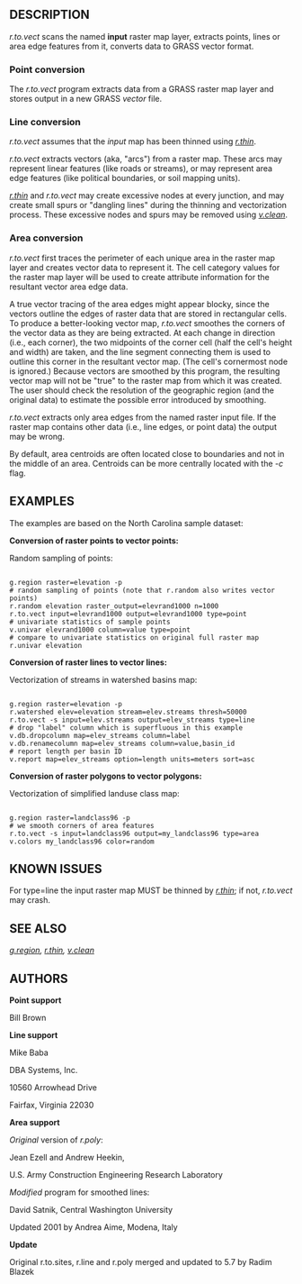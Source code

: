 
## DESCRIPTION

*r.to.vect* scans the named **input** raster map
layer, extracts points, lines or area edge features from it, converts data
to GRASS vector format.

### Point conversion

The *r.to.vect* program extracts data from a GRASS raster map
layer and stores output in a new GRASS *vector* file.

### Line conversion

*r.to.vect* assumes that the *input* map has been thinned
using *[r.thin](r.thin.html)*.

*r.to.vect* extracts vectors (aka, "arcs") from a
raster map. These arcs may represent linear features
(like roads or streams), or may represent area edge
features (like political boundaries, or soil mapping
units).

*[r.thin](r.thin.html)* and *r.to.vect*
may create excessive nodes at every junction, and may create small spurs
or "dangling lines" during the thinning and vectorization process.
These excessive nodes and spurs may be removed using
*[v.clean](v.clean.html)*.

### Area conversion

*r.to.vect* first traces the perimeter of each unique
area in the raster map layer and creates vector data to
represent it. The cell category values for the raster map
layer will be used to create attribute information for the
resultant vector area edge data.

A true vector tracing of the area edges might appear
blocky, since the vectors outline the edges of raster data
that are stored in rectangular cells. To produce a
better-looking vector map, *r.to.vect* smoothes the
corners of the vector data as they are being extracted. At
each change in direction (i.e., each corner), the two
midpoints of the corner cell (half the cell's height and
width) are taken, and the line segment connecting them is
used to outline this corner in the resultant vector map.
(The cell's cornermost node is ignored.) Because vectors
are smoothed by this program, the resulting vector map will
not be "true" to the raster map from which it was created.
The user should check the resolution of the geographic
region (and the original data) to estimate the possible
error introduced by smoothing.

*r.to.vect* extracts only area edges from the named raster
input file. If the raster map contains other data (i.e., line edges,
or point data) the output may be wrong.

By default, area centroids are often located close to boundaries and not
in the middle of an area. Centroids can be more centrally located with
the *-c* flag.

## EXAMPLES

The examples are based on the North Carolina sample dataset:

**Conversion of raster points to vector points:**

Random sampling of points:

```

g.region raster=elevation -p
# random sampling of points (note that r.random also writes vector points)
r.random elevation raster_output=elevrand1000 n=1000
r.to.vect input=elevrand1000 output=elevrand1000 type=point
# univariate statistics of sample points
v.univar elevrand1000 column=value type=point
# compare to univariate statistics on original full raster map
r.univar elevation

```

**Conversion of raster lines to vector lines:**

Vectorization of streams in watershed basins map:

```

g.region raster=elevation -p
r.watershed elev=elevation stream=elev.streams thresh=50000
r.to.vect -s input=elev.streams output=elev_streams type=line
# drop "label" column which is superfluous in this example
v.db.dropcolumn map=elev_streams column=label
v.db.renamecolumn map=elev_streams column=value,basin_id
# report length per basin ID
v.report map=elev_streams option=length units=meters sort=asc

```

**Conversion of raster polygons to vector polygons:**

Vectorization of simplified landuse class map:

```

g.region raster=landclass96 -p
# we smooth corners of area features
r.to.vect -s input=landclass96 output=my_landclass96 type=area
v.colors my_landclass96 color=random

```

## KNOWN ISSUES

For type=line the input raster map MUST be thinned by
*[r.thin](r.thin.html)*;
if not, *r.to.vect* may crash.

## SEE ALSO

*[g.region](g.region.html),
[r.thin](r.thin.html),
[v.clean](v.clean.html)*

## AUTHORS

**Point support**

Bill Brown

**Line support**

Mike Baba

DBA Systems, Inc.

10560 Arrowhead Drive

Fairfax, Virginia 22030

**Area support**

*Original* version of *r.poly*:

Jean Ezell and Andrew Heekin,

U.S. Army Construction Engineering
Research Laboratory

*Modified* program for smoothed lines:

David Satnik,
Central Washington University

Updated 2001 by Andrea Aime, Modena, Italy

**Update**

Original r.to.sites, r.line and r.poly merged and updated to 5.7 by Radim Blazek
